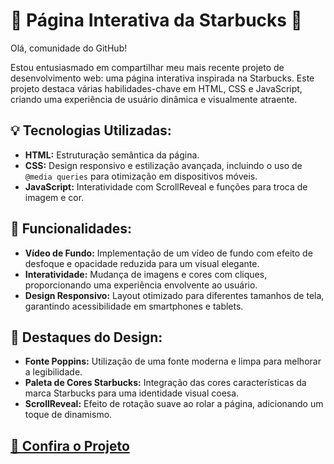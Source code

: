 <h1>🚀 Página Interativa da Starbucks 🚀</h1>

<p>Olá, comunidade do GitHub!</p>

<p>Estou entusiasmado em compartilhar meu mais recente projeto de desenvolvimento web: uma página interativa inspirada
  na Starbucks. Este projeto destaca várias habilidades-chave em HTML, CSS e JavaScript, criando uma experiência de
  usuário dinâmica e visualmente atraente.</p>

<h2>💡 Tecnologias Utilizadas:</h2>
<ul>
  <li><strong>HTML:</strong> Estruturação semântica da página.</li>
  <li><strong>CSS:</strong> Design responsivo e estilização avançada, incluindo o uso de <code>@media queries</code>
    para otimização em dispositivos móveis.</li>
  <li><strong>JavaScript:</strong> Interatividade com ScrollReveal e funções para troca de imagem e cor.</li>
</ul>

<h2>🌟 Funcionalidades:</h2>
<ul>
  <li><strong>Vídeo de Fundo:</strong> Implementação de um vídeo de fundo com efeito de desfoque e opacidade reduzida
    para um visual elegante.</li>
  <li><strong>Interatividade:</strong> Mudança de imagens e cores com cliques, proporcionando uma experiência envolvente
    ao usuário.</li>
  <li><strong>Design Responsivo:</strong> Layout otimizado para diferentes tamanhos de tela, garantindo acessibilidade
    em smartphones e tablets.</li>
</ul>

<h2>🎨 Destaques do Design:</h2>
<ul>
  <li><strong>Fonte Poppins:</strong> Utilização de uma fonte moderna e limpa para melhorar a legibilidade.</li>
  <li><strong>Paleta de Cores Starbucks:</strong> Integração das cores características da marca Starbucks para uma
    identidade visual coesa.</li>
  <li><strong>ScrollReveal:</strong> Efeito de rotação suave ao rolar a página, adicionando um toque de dinamismo.</li>
</ul>

<h2><a href="https://davialexandrestarbio.netlify.app/" target="_blank">🔗 Confira o Projeto</a>
</h2>
